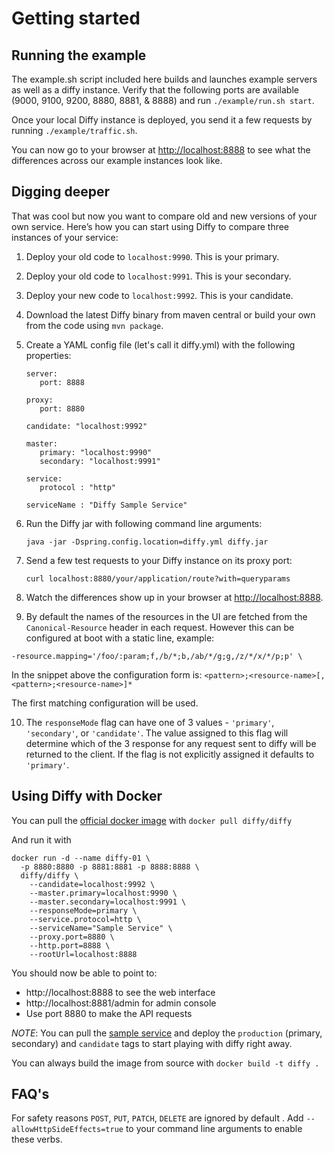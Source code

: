 # Getting started
## Running the example
The example.sh script included here builds and launches example servers as well as a diffy instance. Verify
that the following ports are available (9000, 9100, 9200, 8880, 8881, & 8888) and run `./example/run.sh start`.

Once your local Diffy instance is deployed, you send it a few requests by running `./example/traffic.sh`.

You can now go to your browser at
[http://localhost:8888](http://localhost:8888) to see what the differences across our example instances look like.

## Digging deeper
That was cool but now you want to compare old and new versions of your own service. Here’s how you can
start using Diffy to compare three instances of your service:

1. Deploy your old code to `localhost:9990`. This is your primary.
2. Deploy your old code to `localhost:9991`. This is your secondary.
3. Deploy your new code to `localhost:9992`. This is your candidate.
4. Download the latest Diffy binary from maven central or build your own from the code using `mvn package`.
5. Create a YAML config file (let's call it diffy.yml) with the following properties:

   ```
   server:
      port: 8888
   
   proxy:
      port: 8880
   
   candidate: "localhost:9992"
   
   master:
      primary: "localhost:9990"
      secondary: "localhost:9991"
   
   service:
      protocol : "http"

   serviceName : "Diffy Sample Service"
   ```
6. Run the Diffy jar with following command line arguments:

    ```
    java -jar -Dspring.config.location=diffy.yml diffy.jar
    ```

7. Send a few test requests to your Diffy instance on its proxy port:

    ```
    curl localhost:8880/your/application/route?with=queryparams
    ```

8. Watch the differences show up in your browser at [http://localhost:8888](http://localhost:8888).

9. By default the names of the resources in the UI are fetched from the `Canonical-Resource` header in each
request. However this can be configured at boot with a static line, example: 
```
-resource.mapping='/foo/:param;f,/b/*;b,/ab/*/g;g,/z/*/x/*/p;p' \
```
In the snippet above the configuration form is: `<pattern>;<resource-name>[,<pattern>;<resource-name>]*`

The first matching configuration will be used.

10. The ```responseMode``` flag can have one of 3 values - ```'primary'```, ```'secondary'```, or ```'candidate'```. The value assigned to this flag will determine which of the 3 response for any request sent to diffy will be returned to the client. If the flag is not explicitly assigned it defaults to ```'primary'```.

## Using Diffy with Docker

You can pull the [official docker image](https://hub.docker.com/r/diffy/diffy/) with `docker pull diffy/diffy`

And run it with
```
docker run -d --name diffy-01 \
  -p 8880:8880 -p 8881:8881 -p 8888:8888 \
  diffy/diffy \
    --candidate=localhost:9992 \
    --master.primary=localhost:9990 \
    --master.secondary=localhost:9991 \
    --responseMode=primary \
    --service.protocol=http \
    --serviceName="Sample Service" \
    --proxy.port=8880 \
    --http.port=8888 \
    --rootUrl=localhost:8888
```

You should now be able to point to:
 - http://localhost:8888 to see the web interface
 - http://localhost:8881/admin for admin console
 - Use port 8880 to make the API requests

*NOTE*: You can  pull the [sample service](https://hub.docker.com/r/diffy/example-service/) and deploy the `production` (primary, secondary) and `candidate` tags to start playing with diffy right away.

You can always build the image from source with `docker build -t diffy .`


## FAQ's
   For safety reasons `POST`, `PUT`, `PATCH`, ` DELETE ` are ignored by default . Add ` --allowHttpSideEffects=true ` to your command line arguments to enable these verbs.
